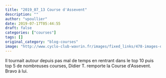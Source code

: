 ```yaml
---
title: "2019_07_13 Course d'Assevent"
description: ""
author: "vpoullier"
date: 2019-07-17T05:44:55
draft: false
categories: ["courses"]
tags: []
original_category: "blog-courses"
image: "http://www.cyclo-club-wavrin.fr/images/fixed_links/478-images-d44b032c-w394-h709-no.jpg"
---
```


Il tournait autour depuis pas mal de temps en rentrant dans le top 10 puis top 5 de nombreuses courses, Didier T. remporte la Course d'Assevent. Bravo à lui.&nbsp;

&nbsp;